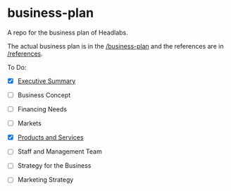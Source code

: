# business-plan
A repo for the business plan of Headlabs.

The actual business plan is in the [/business-plan](/business-plan) and the references are in [/references](/references).

To Do:  
- [X] [Executive Summary](/business-plan/executive-summary.md)  
- [ ] Business Concept  
- [ ] Financing Needs  
- [ ] Markets  
- [X] [Products and Services](/business-plan/products-and-services.md)  
- [ ] Staff and Management Team  
- [ ] Strategy for the Business  
- [ ] Marketing Strategy  

